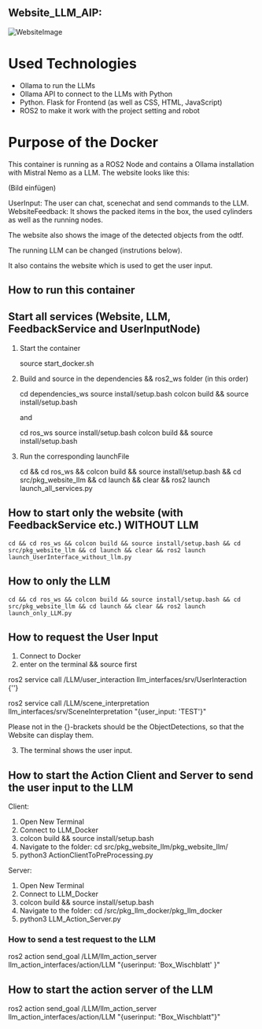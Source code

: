 ## Website_LLM_AIP: 

![WebsiteImage](https://github.com/user-attachments/assets/ecaf8e81-4b81-49e9-b7fc-9b127d4f71dd)


# Used Technologies

- Ollama to run the LLMs
- Ollama API to connect to the LLMs with Python
- Python. Flask for Frontend (as well as CSS, HTML, JavaScript)
- ROS2 to make it work with the project setting and robot
  
# Purpose of the Docker

This container is running as a ROS2 Node and contains a Ollama installation with Mistral Nemo as a LLM.
The website looks like this:

(Bild einfügen)

UserInput: The user can chat, scenechat and send commands to the LLM.
WebsiteFeedback: It shows the packed items in the box, the used cylinders as well as the running nodes.

The website also shows the image of the detected objects from the odtf.

The running LLM can be changed (instrutions below).

It also contains the website which is used to get the user input.


## How to run this container

## Start all services (Website, LLM, FeedbackService and UserInputNode)

1. Start the container
   
   source start_docker.sh

2. Build and source in the dependencies && ros2_ws folder (in this order)
   
    cd dependencies_ws
    source install/setup.bash
    colcon build && source install/setup.bash

    and 

    cd ros_ws
    source install/setup.bash
    colcon build && source install/setup.bash

3. Run the corresponding launchFile

    cd && cd ros_ws && colcon build && source install/setup.bash && cd src/pkg_website_llm && cd launch && clear && ros2 launch launch_all_services.py


## How to start only the website (with FeedbackService etc.) WITHOUT LLM

    cd && cd ros_ws && colcon build && source install/setup.bash && cd src/pkg_website_llm && cd launch && clear && ros2 launch launch_UserInterface_without_llm.py

## How to only the LLM

    cd && cd ros_ws && colcon build && source install/setup.bash && cd src/pkg_website_llm && cd launch && clear && ros2 launch launch_only_LLM.py



## How to request the User Input

1. Connect to Docker
2. enter on the terminal && source first
   
ros2 service call /LLM/user_interaction llm_interfaces/srv/UserInteraction {''}

ros2 service call /LLM/scene_interpretation llm_interfaces/srv/SceneInterpretation "{user_input: 'TEST'}"


Please not in the {}-brackets should be the ObjectDetections, so that the Website can display them.

3. The terminal shows the user input.



## How to start the Action Client and Server to send the user input to the LLM

Client:
1. Open New Terminal
2. Connect to LLM_Docker
3. colcon build && source install/setup.bash
4. Navigate to the folder: cd src/pkg_website_llm/pkg_website_llm/
5. python3 ActionClientToPreProcessing.py 

Server:
1. Open New Terminal
2. Connect to LLM_Docker
3. colcon build && source install/setup.bash
4. Navigate to the folder: cd /src/pkg_llm_docker/pkg_llm_docker
5. python3 LLM_Action_Server.py 

### How to send a test request to the LLM
ros2 action send_goal /LLM/llm_action_server llm_action_interfaces/action/LLM "{userinput: 'Box_Wischblatt' }"


## How to start the action server of the LLM

ros2 action send_goal /LLM/llm_action_server llm_action_interfaces/action/LLM "{userinput: "Box_Wischblatt"}"
